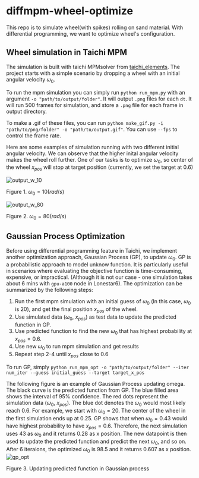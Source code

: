 # diffmpm-wheel-optimize
This repo is to simulate wheel(with spikes) rolling on sand material. With differential programming, we want to optimize wheel's configuration.

## Wheel simulation in Taichi MPM
The simulation is built with taichi MPMsolver from [taichi_elements](https://github.com/taichi-dev/taichi_elements).
The project starts with a simple scenario by dropping a wheel with an initial angular velocity $\omega_0$.

To run the mpm simulation you can simply run `python run_mpm.py` with an argument `-o "path/to/output/folder"`. It will output `.png` files for each `dt`. It will run 500 frames for simulation, and store a `.png` file for each frame in output directory. 

To make a .gif of these files, you can run `python make_gif.py -i "path/to/png/folder" -o "path/to/output.gif"`. You can use `--fps` to control the frame rate.

Here are some examples of simulation running with two different initial angular velocity. We can observe that the higher inital angular velocity makes the wheel roll further. One of our tasks is to optimize $\omega_0$, so center of the wheel $x_{pos}$ will stop at target position (currently, we set the target at 0.6)

![output_w_10](https://github.com/chhsiao93/diffmpm-wheel-optimize/assets/97806906/f5a35594-87c2-4ec1-8ca1-0bcd9412c2e7)

Figure 1. $\omega_0=10 (rad/s)$

![output_w_80](https://github.com/chhsiao93/diffmpm-wheel-optimize/assets/97806906/66b0d5cb-c786-4804-a639-427bbbf809eb)

Figure 2. $\omega_0=80 (rad/s)$

## Gaussian Process Optimization
Before using differential programming feature in Taichi, we implement another optimization approach, Gaussian Process (GP), to update $\omega_0$. GP is a probabilistic approach to model unknow function. It is particularly useful in scenarios where evaluating the objective function is time-consuming, expensive, or impractical. (Although it is not our case - one simulation takes about 6 mins with `gpu-a100` node in Lonestar6). The optimization can be summarized by the following steps:
1. Run the first mpm simulation with an initial guess of $\omega_0$ (In this case, $\omega_0$ is 20), and get the final position $x_{pos}$ of the wheel.
2. Use simulated data ($\omega_0$, $x_{pos}$) as test data to update the predicted function in GP.
3. Use predicted function to find the new $\omega_0$ that has highest probability at $x_{pos}=0.6$.
4. Use new $\omega_0$ to run mpm simulation and get results
5. Repeat step 2-4 until $x_{pos}$ close to 0.6

To run GP, simply `python run_mpm_opt -o "path/to/output/folder" --iter num_iter --guess initial_guess --target target_x_pos`

The following figure is an example of Gaussian Process updating omega. The black curve is the predicted function from GP. The blue filled area shows the interval of 95% confidence. The red dots represent the simulation data ($\omega_0$, $x_{pos}$). The blue dot denotes the $\omega_0$ would most likely reach 0.6. For example, we start with $\omega_0=20$. The center of the wheel in the first simulation ends up at 0.25. GP shows that when $\omega_0=0.43$ would have highest probability to have $x_{pos}=0.6$. Therefore, the next simulation uses 43 as $\omega_0$ and it returns 0.28 as x position. The new datapoint is then used to update the predicted function and predict the next $\omega_0$, and so on. After 6 iteraions, the optimized $\omega_0$ is 98.5 and it returns 0.607 as x position. 
![gp_opt](https://github.com/chhsiao93/diffmpm-wheel-optimize/assets/97806906/b7c0f5b6-34e1-4c53-a634-46ad5133282f)

Figure 3. Updating predicted function in Gaussian process
